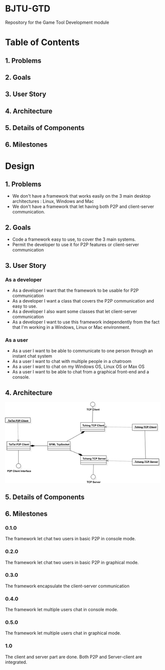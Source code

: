 # BJTU-GTD
Repository for the Game Tool Development module

# Table of Contents
## 1. Problems
## 2. Goals
## 3. User Story
## 4. Architecture
## 5. Details of Components
## 6. Milestones

# Design
## 1. Problems
- We don't have a framework that works easily on the 3 main desktop architectures : Linux, Windows and Mac
- We don't have a framework that let having both P2P and client-server communication.


## 2. Goals
- Code a framework easy to use, to cover the 3 main systems.
- Permit the developer to use it for P2P features or client-server communication

## 3. User Story
### As a developer
- As a developer I want that the framework to be usable for P2P communication
- As a developer I want a class that covers the P2P communication and easy to use.
- As a developer I also want some classes that let client-server communication
- As a developer I want to use this framework independently from the fact that I'm working in a Windows, Linux or Mac environment.

### As a user
- As a user I want to be able to communicate to one person through an instant chat system
- As a user I want to chat with multiple people in a chatroom
- As a user I want to chat on my Windows OS, Linux OS or Max OS
- As a user I want to be able to chat from a graphical front-end and a console.

## 4. Architecture
![alt text](https://raw.githubusercontent.com/oborotev/BJTU-GTD/master/architecture/global.png)
## 5. Details of Components

## 6. Milestones
### 0.1.0
The framework let chat two users in basic P2P in console mode.

### 0.2.0
The framework let chat two users in basic P2P in graphical mode.

### 0.3.0
The framework encapsulate the client-server communication

### 0.4.0
The framework let multiple users chat in console mode.

### 0.5.0
The framework let multiple users chat in graphical mode.

### 1.0
The client and server part are done. Both P2P and Server-client are integrated.